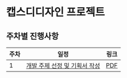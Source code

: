 # 캡스디디자인 프로젝트

## 주차별 진행사항

| 주차 | 일정                              | 링크 |
| ---- | --------------------------------- | ---- |
| 1    | [개발 주제 선정 및 기획서 작성](./md/week1.md) | [PDF](./md/assets/w01.pdf)     |
